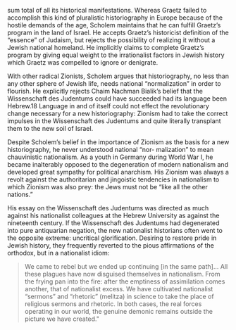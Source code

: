 sum total of all its historical manifestations. Whereas Graetz failed to accomplish this kind of pluralistic historiography in Europe because of the hostile demands of the age, Scholem maintains that he can fulfill Graetz’s program in the land of Israel. He accepts Graetz’s historicist definition of the “essence” of Judaism, but rejects the possibility of realizing it without a Jewish national homeland. He implicitly claims to complete Graetz’s program by giving equal weight to the irrationalist factors in Jewish history which Graetz was compelled to ignore or denigrate.

With other radical Zionists, Scholem argues that historiography, no less than any other sphere of Jewish life, needs national “normalization” in order to flourish. He explicitly rejects Chaim Nachman Bialik’s belief that the Wissenschaft des Judentums could have succeeded had its language been Hebrew.18 Language in and of itself could not effect the revolutionary change necessary for a new historiography: Zionism had to take the correct impulses in the Wissenschaft des Judentums and quite literally transplant them to the new soil of Israel.

Despite Scholem’s belief in the importance of Zionism as the basis for a new historiography, he never understood national “nor-  malization” to mean chauvinistic nationalism. As a youth in Germany during World War I, he became inalterably opposed to the degeneration of modern nationalism and developed great sympathy for political anarchism. His Zionism was always a revolt against the authoritarian and jingoistic tendencies in nationalism to which Zionism was also prey: the Jews must not be “like all the other nations.”

His essay on the Wissenschaft des Judentums was directed as much against his nationalist colleagues at the Hebrew University as against the nineteenth century. If the Wissenschaft des Judentums had degenerated into pure antiquarian negation, the new nationalist historians often went to the opposite extreme: uncritical glorification. Desiring to restore pride in Jewish history, they frequently reverted to the pious affirmations of the orthodox, but in a nationalist idiom:

> We came to rebel but we ended up continuing [in the same path]... All these plagues have now disguised themselves in nationalism. From the frying pan into the fire: after the emptiness of assimilation comes another, that of nationalist excess. We have cultivated nationalist “sermons” and “rhetoric” (melitza) in science to take the place of religious sermons and rhetoric. In both cases, the real forces operating in our world, the genuine demonic remains outside the picture we have created."
